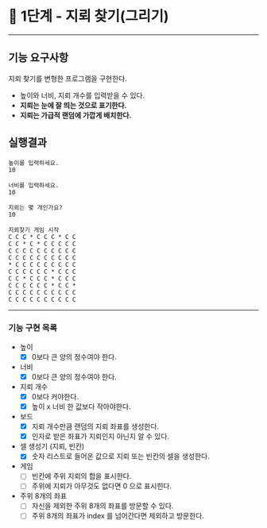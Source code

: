 # **🚀 1단계 - 지뢰 찾기(그리기)**

---

## 기능 요구사항

지뢰 찾기를 변형한 프로그램을 구현한다.

- 높이와 너비, 지뢰 개수를 입력받을 수 있다.
- **지뢰는 눈에 잘 띄는 것으로 표기한다.**
- **지뢰는 가급적 랜덤에 가깝게 배치한다.**

## 실행결과

```console
높이를 입력하세요.
10

너비를 입력하세요.
10

지뢰는 몇 개인가요?
10

지뢰찾기 게임 시작
C C C * C C C * C C
C C * C * C C C C C
C C C C C C C C C C
C C C C C C C C C C
* C C C C C C C C C
C C C C C C * C C C
C C * C C C * C C C
C C C C C C * C C *
C C C C C C C C C C
C C C C C C C C C C
```

---
### 기능 구현 목록
- 높이
  - [x] 0보다 큰 양의 정수여야 한다.
- 너비
  - [x] 0보다 큰 양의 정수여야 한다.
- 지뢰 개수
  - [x] 0보다 커야한다.
  - [x] 높이 x 너비 한 값보다 작아야한다.
- 보드
  - [x] 지뢰 개수만큼 랜덤의 지뢰 좌표를 생성한다.
  - [x] 인자로 받은 좌표가 지뢰인지 아닌지 알 수 있다.
- 셀 생성기 (지뢰, 빈칸)
  - [x] 숫자 리스트로 들어온 값으로 지뢰 또는 빈칸의 셀을 생성한다.
- 게임
  - [ ] 빈칸에 주위 지뢰의 합을 표시한다. 
  - [ ] 주위에 지뢰가 아무것도 없다면 0 으로 표시힌다.
- 주위 8개의 좌표
  - [ ] 자신을 제외한 주위 8개의 좌표를 방문할 수 있다.
  - [ ] 주위 8개의 좌표가 index 를 넘어간다면 제외하고 방문한다.